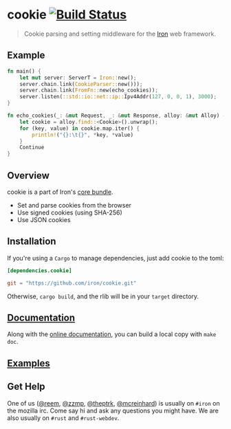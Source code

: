 cookie [![Build Status](https://secure.travis-ci.org/iron/cookie.png?branch=master)](https://travis-ci.org/iron/cookie)
====

> Cookie parsing and setting middleware for the [Iron](https://github.com/iron/iron) web framework.

## Example

```rust
fn main() {
    let mut server: ServerT = Iron::new();
    server.chain.link(CookieParser::new()));
    server.chain.link(FromFn::new(echo_cookies));
    server.listen(::std::io::net::ip::Ipv4Addr(127, 0, 0, 1), 3000);
}

fn echo_cookies(_: &mut Request, _: &mut Response, alloy: &mut Alloy) -> Status {
    let cookie = alloy.find::<Cookie>().unwrap();
    for (key, value) in cookie.map.iter() {
        println!("{}:\t{}", *key, *value)
    }
    Continue
}
```

## Overview

cookie is a part of Iron's [core bundle](https://github.com/iron/core).

- Set and parse cookies from the browser
- Use signed cookies (using SHA-256)
- Use JSON cookies

## Installation

If you're using a `Cargo` to manage dependencies, just add cookie to the toml:

```toml
[dependencies.cookie]

git = "https://github.com/iron/cookie.git"
```

Otherwise, `cargo build`, and the rlib will be in your `target` directory.

## [Documentation](http://docs.ironframework.io/core/cookie)

Along with the [online documentation](http://docs.ironframework.io/core/cookie),
you can build a local copy with `make doc`.

## [Examples](/examples)

## Get Help

One of us ([@reem](https://github.com/reem/), [@zzmp](https://github.com/zzmp/),
[@theptrk](https://github.com/theptrk/), [@mcreinhard](https://github.com/mcreinhard))
is usually on `#iron` on the mozilla irc. Come say hi and ask any questions you might have.
We are also usually on `#rust` and `#rust-webdev`.
